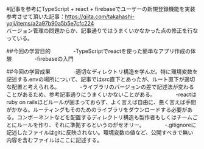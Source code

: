 #記事を参考にTypeScript + react + firebaseでユーザーの新規登録機能を実装		
参考させて頂いた記事：https://qiita.com/takahashi-yoji/items/a2a97b90a5b5e7cfc224		
バージョン管理の問題からか、記事通りではうまくいかなかった点の修正を行なっている。		

##今回の学習目的　　　　
-TypeScriptでreactを使った簡単なアプリ作成の体験　　　　
-firebaseの入門　　　　

##今回の学習成果　　　　
-適切なディレクトリ構造を学んだ。特に環境変数を記述する.envの場所について、記事ではsrc直下とあったが、ルート直下が適切な配置と考えられる。　　　　
-ライブラリのバージョンの差で記述法が変わることがあるため、参考記事通りにうまくいかないことがある。　　　　
-reactはruby on railsほどルールが固まっておらず、よく言えば自由に、悪く言えば手間がかかる。ルーティングもそのためのライブラリをダウンロードする必要がある。コンポーネントなどを配置するディレクトリ構造も製作者もしくはチームごとにルールを作り、それに準拠するというのがセオリー。　　　　
-.gitignoreに記述したファイルはgitに反映されない。環境変数の値など、公開すべきで無い内容を含むファイルはここに記述する。　　　　
